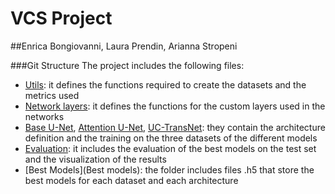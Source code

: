 # VCS Project
##Enrica Bongiovanni, Laura Prendin, Arianna Stropeni

###Git Structure
The project includes the following files:

- [Utils](utils.py): it defines the functions required to create the datasets and the metrics used
- [Network layers](network_layers.py): it defines the functions for the custom layers used in the networks
- [Base U-Net](base_unet.ipynb), [Attention U-Net](attention_unet.ipynb), [UC-TransNet](uc_transnet.ipynb): they contain the architecture definition and the training on the three datasets of the different models
- [Evaluation](evaluate.ipynb): it includes the evaluation of the best models on the test set and the visualization of the results
- [Best Models](Best models): the folder includes files .h5 that store the best models for each dataset and each architecture
